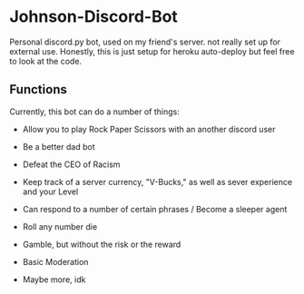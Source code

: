 # Johnson-Discord-Bot
Personal discord.py bot, used on my friend's server. not really set up for external use.
Honestly, this is just setup for heroku auto-deploy but feel free to look at the code.

## Functions
Currently, this bot can do a number of things:

  * Allow you to play Rock Paper Scissors with an another discord user
  
  * Be a better dad bot
  
  * Defeat the CEO of Racism
  
  * Keep track of a server currency, "V-Bucks," as well as sever experience and your Level
  
  * Can respond to a number of certain phrases / Become a sleeper agent
  
  * Roll any number die
  
  * Gamble, but without the risk or the reward
  
  * Basic Moderation
  
  * Maybe more, idk
  

